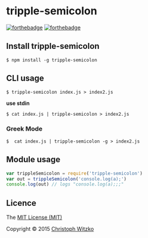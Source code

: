 # tripple-semicolon

[![forthebadge](http://forthebadge.com/images/badges/built-with-swag.svg)](http://forthebadge.com) [![forthebadge](http://forthebadge.com/images/badges/uses-js.svg)](http://forthebadge.com)

## Install tripple-semicolon

    $ npm install -g tripple-semicolon

## CLI usage

    $ tripple-semicolon index.js > index2.js

**use stdin**

    $ cat index.js | tripple-semicolon > index2.js

### Greek Mode

    $  cat index.js | tripple-semicolon -g > index2.js

## Module usage

```javascript
var trippleSemicolon = require('tripple-semicolon')
var out = trippleSemicolon('console.log(a);')
console.log(out) // logs "console.log(a);;;"
```
## Licence

The [MIT License (MIT)](http://opensource.org/licenses/MIT)

Copyright © 2015 [Christoph Witzko](https://twitter.com/christophwitzko)
